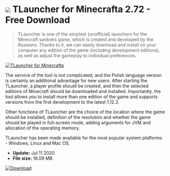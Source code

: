 # ![](https://cdn.softexe.net/static/icon/win.gif) TLauncher for Minecrafta 2.72 - Free Download

> TLauncher is one of the simplest (unofficial) launchers for the Minecraft sanboks game, which is created and developed by the Russians. Thanks to it, we can easily download and install on your computer any edition of the game (including development editions), as well as adjust the gameplay to individual preferences.

[![TLauncher for Minecrafta](https://gallery.dpcdn.pl/imgc/Tools/82840/g_-_420x350_1.5_-_x6aa91500-f5fd-45e7-9016-994036b83ee6.png)](https://softexe.net/win/games-entertainment/other/tlauncher-for-minecrafta:pRpfR.html)

The service of the tool is not complicated, and the Polish language version is certainly an additional advantage for new users. After starting the TLauncher, a player profile should be created, and then the selected editions of Minecraft should be downloaded and installed. Importantly, the tool allows you to install more than one edition of the game and supports versions from the first development to the latest 1.12.2.
 
 Other functions of TLauncher are the choice of the location where the game should be installed, definition of the resolution and whether the game should be played in full-screen mode, adding arguments for JVM and allocation of the operating memory. 
 
 TLauncher has been made available for the most popular system platforms - Windows, Linux and Mac OS.


- **Update:** Jul 11 2020
- **File size:** 16.09 MB

[![Download](https://cdn.softexe.net/static/img/download.png)](https://softexe.net/win/games-entertainment/other/tlauncher-for-minecrafta:pRpfR.html)

